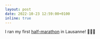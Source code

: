 ```yaml
---
layout: post
date: 2022-10-23 12:59:00+0100
inline: true
---
```


I ran my first [half-marathon](https://www.strava.com/activities/8005702830) in Lausanne! 🏃‍♂️🏅

